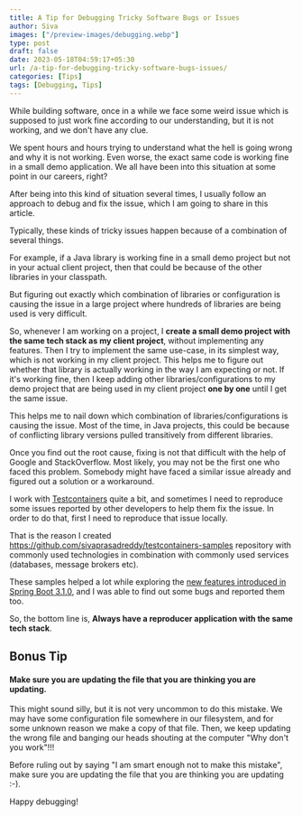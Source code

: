 ```yaml
---
title: A Tip for Debugging Tricky Software Bugs or Issues
author: Siva
images: ["/preview-images/debugging.webp"]
type: post
draft: false
date: 2023-05-18T04:59:17+05:30
url: /a-tip-for-debugging-tricky-software-bugs-issues/
categories: [Tips]
tags: [Debugging, Tips]
---
```


While building software, once in a while we face some weird issue which is supposed to just work fine 
according to our understanding, but it is not working, and we don't have any clue. 

<!--more-->


We spent hours and hours trying to understand what the hell is going wrong and why it is not working.
Even worse, the exact same code is working fine in a small demo application. 
We all have been into this situation at some point in our careers, right?

After being into this kind of situation several times, I usually follow an approach to debug and fix the issue, 
which I am going to share in this article.

Typically, these kinds of tricky issues happen because of a combination of several things.

For example, if a Java library is working fine in a small demo project but not in your actual client project, 
then that could be because of the other libraries in your classpath.

But figuring out exactly which combination of libraries or configuration is causing the issue 
in a large project where hundreds of libraries are being used is very difficult.

So, whenever I am working on a project, I **create a small demo project with the same tech stack as my client project**, without implementing any features.
Then I try to implement the same use-case, in its simplest way, which is not working in my client project.
This helps me to figure out whether that library is actually working in the way I am expecting or not.
If it's working fine, then I keep adding other libraries/configurations to my demo project that are being used in my client project **one by one**
until I get the same issue.

This helps me to nail down which combination of libraries/configurations is causing the issue.
Most of the time, in Java projects, this could be because of conflicting library versions pulled transitively from different libraries.

Once you find out the root cause, fixing is not that difficult with the help of Google and StackOverflow.
Most likely, you may not be the first one who faced this problem. 
Somebody might have faced a similar issue already and figured out a solution or a workaround.

I work with [Testcontainers](https://testcontainers.com/) quite a bit, and sometimes I need to reproduce some issues reported by other developers to help them fix the issue.
In order to do that, first I need to reproduce that issue locally. 

That is the reason I created https://github.com/sivaprasadreddy/testcontainers-samples repository 
with commonly used technologies in combination with commonly used services (databases, message brokers etc).

These samples helped a lot while exploring the 
[new features introduced in Spring Boot 3.1.0](https://docs.spring.io/spring-boot/docs/3.1.0-SNAPSHOT/reference/htmlsingle/#features.testing.testcontainers), 
and I was able to find out some bugs and reported them too.

So, the bottom line is, **Always have a reproducer application with the same tech stack**.

## Bonus Tip

#### Make sure you are updating the file that you are thinking you are updating.

This might sound silly, but it is not very uncommon to do this mistake. 
We may have some configuration file somewhere in our filesystem, 
and for some unknown reason we make a copy of that file.
Then, we keep updating the wrong file and banging our heads shouting at the computer "Why don't you work"!!!

Before ruling out by saying "I am smart enough not to make this mistake", 
make sure you are updating the file that you are thinking you are updating :-).

Happy debugging!